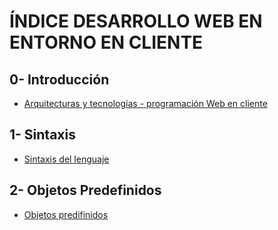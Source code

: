 # ÍNDICE DESARROLLO WEB EN ENTORNO EN CLIENTE

## 0- Introducción
- [Arquitecturas y tecnologías - programación Web en cliente](.//0-%20Introduccion/Arquitecturas%20y%20tecnologías%20%20-%20programación%20Web%20en%20cliente.md)

## 1- Sintaxis
- [Sintaxis del lenguaje](./1-%20Sintaxis/Sintaxis%20del%20lenguaje.md)

## 2- Objetos Predefinidos
- [Objetos predifinidos](./2-%20Objetos%20Predefinidos/Objetos%20predifinidos.md) 

